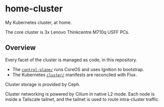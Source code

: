 # home-cluster

My Kubernetes cluster, at home.

The core cluster is 3x Lenovo Thinkcentre M710q USFF PCs.

## Overview

Every facet of the cluster is managed as code, in this repository.

 * The [`control-plane/`](./control-plane/README.md) runs CoreOS and uses Ignition to bootstrap.
 * The Kubernetes [`cluster/`](./cluster/README.md) manifests are reconciled with Flux.

Cluster storage is provided by Ceph.

Cluster networking is powered by Cilium in native L2 mode. Each node is inside a Tailscale tailnet, and the tailnet is used to route intra-cluster traffic.
